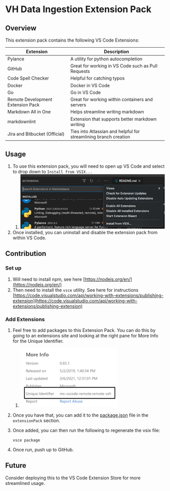 # VH Data Ingestion Extension Pack

## Overview

This extension pack contains the following VS Code Extensions:

|Extension|Description|
|--|--|
|Pylance|A utility for python autocompletion|
|GitHub|Great for working in VS Code such as Pull Requests|
|Code Spell Checker|Helpful for catching typos|
|Docker|Docker in VS Code|
|Go|Go in VS Code|
|Remote Development Extension Pack|Great for working within containers and servers|
|Markdown All in One|Helps streamline writing markdown|
|markdownlint|Extension that supports better markdown writing|
|Jira and Bitbucket (Official)|Ties into Atlassian and helpful for streamlining branch creation|

## Usage

1. To use this extension pack, you will need to open up VS Code and select to drop down to `Install from VSIX...`
   1. ![vsix_install](images/vs_code_install_vsix.png)
2. Once installed, you can uninstall and disable the extension pack from within VS Code.

## Contribution

### Set up

1. Will need to install npm, see here [https://nodejs.org/en/](https://nodejs.org/en/)
2. Then need to install the `vsce` utility.  See here for instructions [https://code.visualstudio.com/api/working-with-extensions/publishing-extension](https://code.visualstudio.com/api/working-with-extensions/publishing-extension)

### Add Extensions

1. Feel free to add packages to this Extension Pack.  You can do this by going to an extensions site and looking at the right pane for More Info for the Unique Identifier.
   1. ![unique_id](images/extension_unique_id.png)
2. Once you have that, you can add it to the [package.json](package.json) file in the `extensionPack` section.
3. Once added, you can then run the following to regenerate the vsix file:

       vsce package

4. Once run, push up to GitHub.

## Future

Consider deploying this to the VS Code Extension Store for more streamlined usage.
